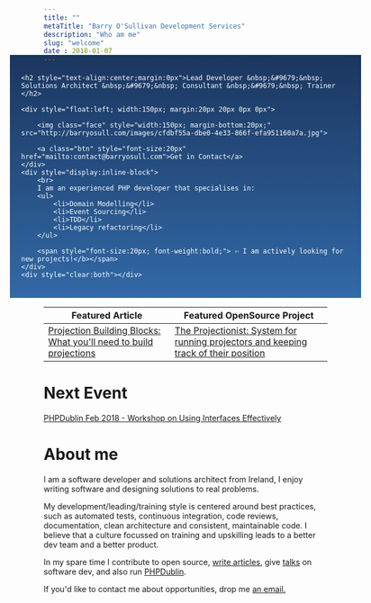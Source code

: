 ```yaml
---
title: ""
metaTitle: "Barry O'Sullivan Development Services"
description: "Who am me"
slug: "welcome"
date : 2018-01-07
---
```

<div style="padding:20px;color:#fff;background: linear-gradient(#1b365f, #3269a7); margin: -30px -60px 0px;">

    <h2 style="text-align:center;margin:0px">Lead Developer &nbsp;&#9679;&nbsp; Solutions Architect &nbsp;&#9679;&nbsp; Consultant &nbsp;&#9679;&nbsp; Trainer </h2>

    <div style="float:left; width:150px; margin:20px 20px 0px 0px">

        <img class="face" style="width:150px; margin-bottom:20px;" src="http://barryosull.com/images/cfdbf55a-dbe0-4e33-866f-efa951160a7a.jpg">
    
        <a class="btn" style="font-size:20px" href="mailto:contact@barryosull.com">Get in Contact</a>
    </div>
    <div style="display:inline-block">
        <br>
        I am an experienced PHP developer that specialises in:
        <ul>
            <li>Domain Modelling</li>
            <li>Event Sourcing</li>
            <li>TDD</li>
            <li>Legacy refactoring</li>
        </ul>
        
        <span style="font-size:20px; font-weight:bold;"> ⇦ I am actively looking for new projects!</b></span>
    </div>
    <div style="clear:both"></div>
</div>

| Featured Article | Featured OpenSource Project |
| ---------------- | ------------------------- |
| [Projection Building Blocks: What you'll need to build projections](/blog/projection-building-blocks-what-you-ll-need-to-build-projections) | [The Projectionist: System for running projectors and keeping track of their position](https://github.com/barryosull/the-projectionist) |

# Next Event
[PHPDublin Feb 2018 - Workshop on Using Interfaces Effectively](https://www.meetup.com/PHP-Dublin/events/247509662/)

# About me
I am a software developer and solutions architect from Ireland, I enjoy writing software and designing solutions to real problems.

My development/leading/training style is centered around best practices, such as automated tests, continuous integration, code reviews, documentation, clean architecture and consistent, maintainable code. I believe that a culture focussed on training and upskilling leads to a better dev team and a better product.

In my spare time I contribute to open source, [write articles](/blog), give [talks](/talks) on software dev, and also run [PHPDublin](https://www.meetup.com/PHP-Dublin/).

If you'd like to contact me about opportunities, drop me <a href="mailto:contact@barryosull.com">an email.</a>

